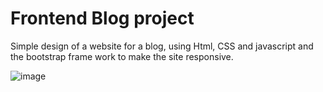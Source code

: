 # Frontend Blog project
Simple design of a website for a blog, using Html, CSS and javascript and the bootstrap frame work to make the site responsive.

![image](https://github.com/Andreixzc/simple_frontEnd_project/assets/90361670/9db4189d-fe32-495a-87b3-2d53c51bea05)


